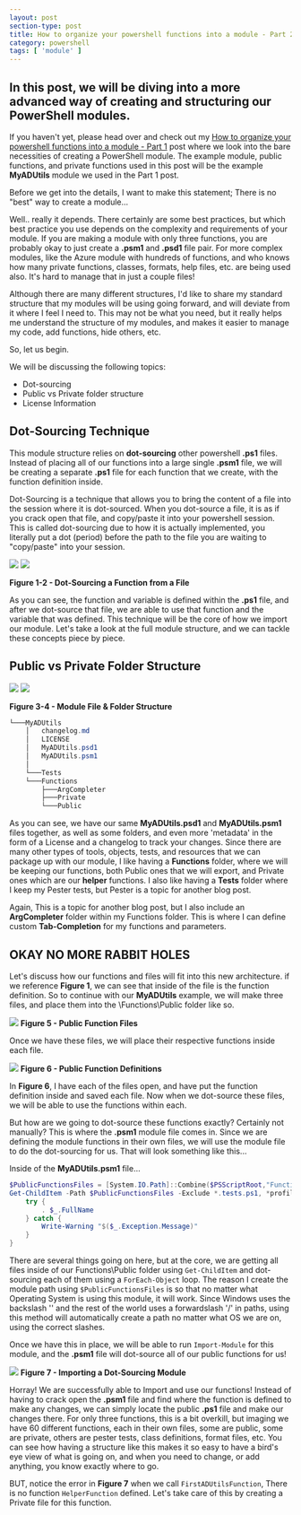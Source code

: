 ```yaml
---
layout: post
section-type: post
title: How to organize your powershell functions into a module - Part 2
category: powershell
tags: [ 'module' ]
---
```


## In this post, we will be diving into a more advanced way of creating and structuring our PowerShell modules.

If you haven't yet, please head over and check out my [How to organize your powershell functions into a module - Part 1](https://matthewjdegarmo.com/powershell/2020/07/28/how-to-organize-your-powershell-functions-into-a-module-part-1.html) post where we look into the bare necessities of creating a PowerShell module. The example module, public functions, and private functions used in this post will be the example **MyADUtils** module we used in the Part 1 post.

Before we get into the details, I want to make this statement; There is no "best" way to create a module...

Well.. really it depends. There certainly are some best practices, but which best practice you use depends on the complexity and requirements of your module. If you are making a module with only three functions, you are probably okay to just create a **.psm1** and **.psd1** file pair. For more complex modules, like the Azure module with hundreds of functions, and who knows how many private functions, classes, formats, help files, etc. are being used also. It's hard to manage that in just a couple files!

Although there are many different structures, I'd like to share my standard structure that my modules will be using going forward, and will deviate from it where I feel I need to. This may not be what you need, but it really helps me understand the structure of my modules, and makes it easier to manage my code, add functions, hide others, etc.

So, let us begin.

We will be discussing the following topics:
- Dot-sourcing
- Public vs Private folder structure
- License Information


## Dot-Sourcing Technique

This module structure relies on **dot-sourcing** other powershell **.ps1** files. Instead of placing all of our functions into a large single **.psm1** file, we will be creating a separate **.ps1** file for each function that we create, with the function definition inside.

Dot-Sourcing is a technique that allows you to bring the content of a file into the session where it is dot-sourced. When you dot-source a file, it is as if you crack open that file, and copy/paste it into your powershell session. This is called dot-sourcing due to how it is actually implemented, you literally put a dot (period) before the path to the file you are waiting to "copy/paste" into your session.

![](/img/posts/dotsourcing_screenshot.jpg) ![](/img/posts/dotsourcing_example.jpg)

**Figure 1-2 - Dot-Sourcing a Function from a File**

As you can see, the function and variable is defined within the **.ps1** file, and after we dot-source that file, we are able to use that function and the variable that was defined. This technique will be the core of how we import our module. Let's take a look at the full module structure, and we can tackle these concepts piece by piece.


## Public vs Private Folder Structure

![](/img/posts/module_advancedstructure_toplevel.jpg) ![](/img/posts/module_advancedstructure_functions.jpg)

**Figure 3-4 - Module File & Folder Structure**

```powershell
└───MyADUtils
    │   changelog.md
    │   LICENSE
    │   MyADUtils.psd1
    │   MyADUtils.psm1
    │
    └───Tests
    └───Functions
        ├───ArgCompleter
        ├───Private
        └───Public
```


As you can see, we have our same **MyADUtils.psd1** and **MyADUtils.psm1** files together, as well as some folders, and even more 'metadata' in the form of a License and a changelog to track your changes. Since there are many other types of tools, objects, tests, and resources that we can package up with our module, I like having a **Functions** folder, where we will be keeping our functions, both Public ones that we will export, and Private ones which are our **helper** functions. I also like having a **Tests** folder where I keep my Pester tests, but Pester is a topic for another blog post.

Again, This is a topic for another blog post, but I also include an **ArgCompleter** folder within my Functions folder. This is where I can define custom **Tab-Completion** for my functions and parameters.

## OKAY NO MORE RABBIT HOLES

Let's discuss how our functions and files will fit into this new architecture. if we reference **Figure 1**, we can see that inside of the file is the function definition. So to continue with our **MyADUtils** example, we will make three files, and place them into the \Functions\Public folder like so.

![](/img/posts/module_publicfunctions_screenshot.jpg)
**Figure 5 - Public Function Files**

Once we have these files, we will place their respective functions inside each file.

![](/img/posts/module_publicfunctions_definitions.jpg)
**Figure 6 - Public Function Definitions**

In **Figure 6**, I have each of the files open, and have put the function definition inside and saved each file. Now when we dot-source these files, we will be able to use the functions within each.

But how are we going to dot-source these functions exactly? Certainly not manually? This is where the **.psm1** module file comes in. Since we are defining the module functions in their own files, we will use the module file to do the dot-sourcing for us. That will look something like this...

Inside of the **MyADUtils.psm1** file...
```powershell
$PublicFunctionsFiles = [System.IO.Path]::Combine($PSScriptRoot,"Functions","Public","*.ps1")
Get-ChildItem -Path $PublicFunctionsFiles -Exclude *.tests.ps1, *profile.ps1 | ForEach-Object {
    try {
        . $_.FullName
    } catch {
        Write-Warning "$($_.Exception.Message)"
    }
}
```

There are several things going on here, but at the core, we are getting all files inside of our Functions\Public folder using `Get-ChildItem` and dot-sourcing each of them using a `ForEach-Object` loop. The reason I create the module path using `$PublicFunctionsFiles` is so that no matter what Operating System is using this module, it will work. Since Windows uses the backslash '\' and the rest of the world uses a forwardslash '/' in paths, using this method will automatically create a path no matter what OS we are on, using the correct slashes.

Once we have this in place, we will be able to run `Import-Module` for this module, and the **.psm1** file will dot-source all of our public functions for us!

![](/img/posts/module_privatefunction_notdefined.jpg)
**Figure 7 - Importing a Dot-Sourcing Module**

Horray! We are successfully able to Import and use our functions! Instead of having to crack open the **.psm1** file and find where the function is defined to make any changes, we can simply locate the public **.ps1** file and make our changes there. For only three functions, this is a bit overkill, but imaging we have 60 different functions, each in their own files, some are public, some are private, others are pester tests, class definitions, format files, etc. You can see how having a structure like this makes it so easy to have a bird's eye view of what is going on, and when you need to change, or add anything, you know exactly where to go.

BUT, notice the error in **Figure 7** when we call `FirstADUtilsFunction`, There is no function `HelperFunction` defined. Let's take care of this by creating a Private file for this function.







